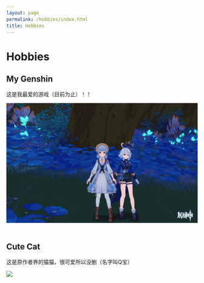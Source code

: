 ```yaml
---
layout: page
permalink: /hobbies/index.html
title: Hobbies
---
```


# Hobbies

## My Genshin

这是我最爱的游戏（目前为止）！！

<div>
<img src="/images/Genshin01.png">
</div>
<br>

## Cute Cat

这是原作者养的猫猫，很可爱所以没删（名字叫Q宝）

<div>
<img src="/images/cat.JPG">
</div>
<br>




<!-- Calendly inline widget begin -->

<!-- <div class="calendly-inline-widget" data-url="https://calendly.com/lancecai/meet-with-lance" style="min-width:320px;height:630px;"></div>
<script type="text/javascript" src="https://assets.calendly.com/assets/external/widget.js" async></script> -->
<!-- Calendly inline widget end -->

